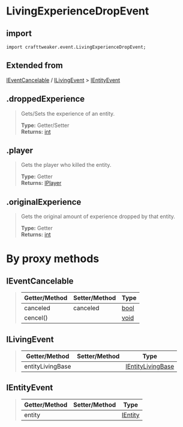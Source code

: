 # LivingExperienceDropEvent

## import
`import crafttweaker.event.LivingExperienceDropEvent;`

## Extended from
[IEventCancelable](/CraftTweaker/Vanilla/Events/IEventCancelable.md) / [ILivingEvent](/CraftTweaker/Vanilla/Events/ILivingEvent.md) > [IEntityEvent](CraftTweaker/Vanilla/Events/IEntityEvent.md)

## .droppedExperience
> Gets/Sets the experience of an entity.
>
> **Type:** Getter/Setter  
> **Returns:** [int](/CraftTweaker/Vanilla/Base-Types/int.md)

## .player
> Gets the player who killed the entity.
>
> **Type:** Getter  
> **Returns:** [IPlayer](/CraftTweaker/Vanilla/Player/IPlayer.md)

## .originalExperience
> Gets the original amount of experience dropped by that entity.
>
> **Type:** Getter  
> **Returns:** [int](/CraftTweaker/Vanilla/Base-Types/int.md)

# By proxy methods

## IEventCancelable
> | Getter/Method   | Setter/Method     | Type                                                              |
> |-----------------|-------------------|-------------------------------------------------------------------|
> | canceled        | canceled          | [bool](/CraftTweaker/Vanilla/Base-Types/bool.md)                  |
> | cencel()        |                   | [void](/CraftTweaker/Vanilla/Base-Types/void.md)                  |

## ILivingEvent
> | Getter/Method   | Setter/Method     | Type                                                                         |
> |-----------------|-------------------|------------------------------------------------------------------------------|
> | entityLivingBase|                   | [IEntityLivingBase](/CraftTweaker/Vanilla/Entities/IEntityLivingBase.md)     |

## IEntityEvent
> | Getter/Method   | Setter/Method     | Type                                                               |
> |-----------------|-------------------|--------------------------------------------------------------------|
> | entity          |                   | [IEntity](/CraftTweaker/Vanilla/Entities/IEntity.md)               |